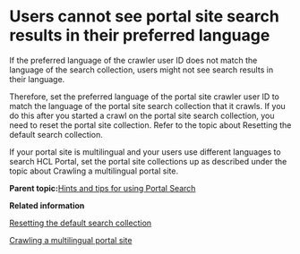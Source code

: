# Users cannot see portal site search results in their preferred language

If the preferred language of the crawler user ID does not match the language of the search collection, users might not see search results in their language.

Therefore, set the preferred language of the portal site crawler user ID to match the language of the portal site search collection that it crawls. If you do this after you started a crawl on the portal site search collection, you need to reset the portal site collection. Refer to the topic about Resetting the default search collection.

If your portal site is multilingual and your users use different languages to search HCL Portal, set the portal site collections up as described under the topic about Crawling a multilingual portal site.

**Parent topic:**[Hints and tips for using Portal Search](../admin-system/srrhinttips.md)

**Related information**  


[Resetting the default search collection](../admin-system/srtcrtprtlstecllc.md)

[Crawling a multilingual portal site](../admin-system/srtmultiling.md)

